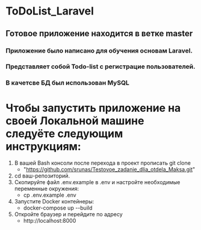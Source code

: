 # ToDoList_Laravel

## Готовое приложение находится в ветке master
### Приложение было написано для обучения основам Laravel.
### Представляет собой Todo-list с регистрацие пользователей.
### В качетсве БД был использован MySQL

# Чтобы запустить приложение на своей Локальной машине следуёте следующим инструкциям:
1. В вашей Bash консоли после перехода в проект прописать git clone
   * "https://github.com/srunas/Testovoe_zadanie_dlia_otdela_Maksa.git"
2. cd ваш-репозиторий.
3. Скопируйте файл .env.example в .env и настройте необходимые переменные окружения:
   * cp .env.example .env
4. Запустите Docker контейнеры:
   * docker-compose up --build
5. Откройте браузер и перейдите по адресу
   * http://localhost:8000

